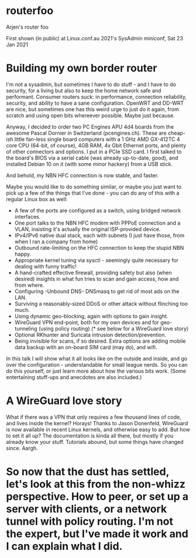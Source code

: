 # routerfoo
Arjen's router foo

First shown (in public) at Linux.conf.au 2021's SysAdmin miniconf, Sat 23 Jan 2021

Building my own border router
=============================
I'm not a sysadmin, but sometimes I have to do stuff - and I have to do security, for a living but also to keep the home network safe and performant.
Consumer routers suck: in performance, connection reliability, security, and ability to have a sane configuration.
OpenWRT and DD-WRT are nice, but sometimes one has this weird urge to just do it again, from scratch and using open bits whereever possible.
Maybe just because.

Anyway, I decided to order two PC Engines APU 4d4 boards from the awesome Pascal Dornier in Switzerland (pcengines.ch). These are cheap-ish little fan-less single board computers with a 1 GHz AMD GX-412TC 4 core CPU (64-bit, of course), 4GB RAM, 4x Gbit Ethernet ports, and plenty of other connectors and options. I put in a PCIe SSD card.
I first talked to the board's BIOS via a serial cable (was already up-to-date, good), and installed Debian 10 on it (with some minor hackery) from a USB stick.

And behold, my NBN HFC connection is now stable, and faster.

Maybe you would like to do something similar, or maybe you just want to pick up a few of the things that I've done - you can do any of this with a regular Linux box as well:
 - A few of the ports are configured as a switch, using bridged network interfaces.
 - One port talks to the NBN HFC modem with PPPoE connection and a VLAN, insisting it's actually the original ISP-provided device.
 - IPv4/IPv6 native dual stack, each with subnets (I just have those, from when I ran a company from home)
 - Outbound rate-limiting on the HFC connection to keep the stupid NBN happy.
 - Appropriate kernel tuning via sysctl - seemingly quite necessary for dealing with funny traffic!
 - A hand-crafted effective firewall, providing safety but also (when desired) insights in what fun tries to scan and gain access, how and from where.
 - Configuring -Unbound DNS- DNSmasq to get rid of most ads on the LAN.
 - Surviving a reasonably-sized DDoS or other attack without flinching too much.
 - Using dynamic geo-blocking, again with options to gain insight.
 - WireGuard VPN end-point, both for my own devices and for geo-tunneling (using policy routing) (* see below for a WireGuard love story)
 - Optional RKhunter and Suricata intrusion detection/prevention.
 - Being invisible for scans, if so desired.
Extra options are adding mobile data backup with an on-board SIM card (may do), and wifi.

In this talk I will show what it all looks like on the outside and inside, and go over the configuration - understandable for small league nerds.
So you can do this yourself, or just learn more about how the various bits work.
(Some entertaining stuff-ups and anecdotes are also included.)

A WireGuard love story
======================
What if there was a VPN that only requires a few thousand lines of code, and lives inside the kernel?
Horays! Thanks to Jason Donenfeld, WireGuard is now available in recent Linux kernels, and otherwise easy to add.
But how to set it all up? The documentation is kinda all there, but mostly if you already know your stuff.
Tutorials abound, but some things have changed since. Aargh.

So now that the dust has settled, let's look at this from the non-whizz perspective.
How to peer, or set up a server with clients, or a network tunnel with policy routing.
I'm not the expert, but I've made it work and I can explain what I did.
===
